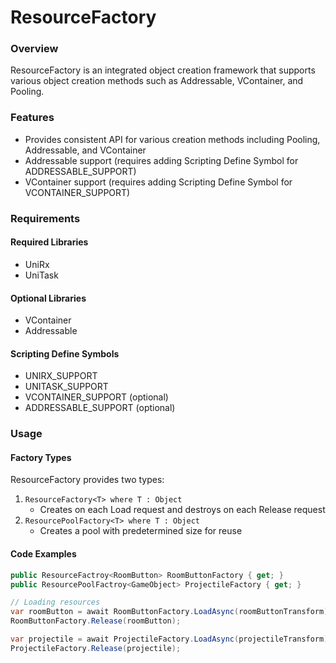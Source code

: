 # ResourceFactory

### Overview
ResourceFactory is an integrated object creation framework that supports various object creation methods such as Addressable, VContainer, and Pooling.

### Features
- Provides consistent API for various creation methods including Pooling, Addressable, and VContainer
- Addressable support (requires adding Scripting Define Symbol for ADDRESSABLE_SUPPORT)
- VContainer support (requires adding Scripting Define Symbol for VCONTAINER_SUPPORT)

### Requirements
#### Required Libraries
- UniRx
- UniTask

#### Optional Libraries
- VContainer
- Addressable

#### Scripting Define Symbols
- UNIRX_SUPPORT
- UNITASK_SUPPORT
- VCONTAINER_SUPPORT (optional)
- ADDRESSABLE_SUPPORT (optional)

### Usage

#### Factory Types
ResourceFactory provides two types:
1. `ResourceFactory<T> where T : Object`
   - Creates on each Load request and destroys on each Release request
2. `ResourcePoolFactory<T> where T : Object`
   - Creates a pool with predetermined size for reuse

#### Code Examples
```csharp
public ResourceFactroy<RoomButton> RoomButtonFactory { get; }
public ResourcePoolFactroy<GameObject> ProjectileFactory { get; }

// Loading resources
var roomButton = await RoomButtonFactory.LoadAsync(roomButtonTransform);
RoomButtonFactory.Release(roomButton);

var projectile = await ProjectileFactory.LoadAsync(projectileTransform);
ProjectileFactory.Release(projectile);
```
